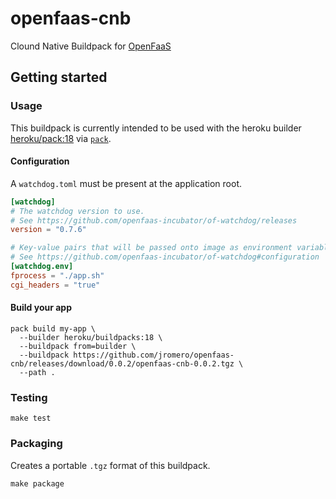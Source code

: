 # openfaas-cnb

Clound Native Buildpack for [OpenFaaS](https://www.openfaas.com/)

## Getting started

### Usage

This buildpack is currently intended to be used with the heroku builder [heroku/pack:18](https://github.com/heroku/pack-images) via [`pack`](https://github.com/buildpacks/pack).

#### Configuration

A `watchdog.toml` must be present at the application root.

```toml
[watchdog]
# The watchdog version to use.
# See https://github.com/openfaas-incubator/of-watchdog/releases
version = "0.7.6"

# Key-value pairs that will be passed onto image as environment variables.
# See https://github.com/openfaas-incubator/of-watchdog#configuration
[watchdog.env]
fprocess = "./app.sh"
cgi_headers = "true"
```

#### Build your app

```shell script
pack build my-app \
  --builder heroku/buildpacks:18 \
  --buildpack from=builder \
  --buildpack https://github.com/jromero/openfaas-cnb/releases/download/0.0.2/openfaas-cnb-0.0.2.tgz \
  --path .
```

### Testing

```shell script
make test
```

### Packaging

Creates a portable `.tgz` format of this buildpack. 

```shell script
make package
```
